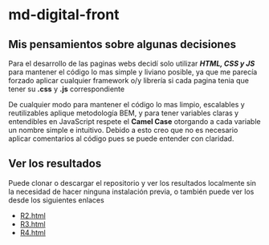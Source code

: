 # md-digital-front

## Mis pensamientos sobre algunas decisiones 

Para el desarrollo de las paginas webs decidí solo utilizar **_HTML, CSS y JS_** para mantener el código lo mas simple 
y liviano posible, ya que me parecía forzado aplicar cualquier framework o/y librería si cada pagina tenia que tener su **.css** y **.js** correspondiente


De cualquier modo para mantener el código lo mas limpio, escalables y reutilizables aplique metodología BEM, y para tener variables claras y entendibles en JavaScript 
respete el **Camel Case** otorgando a cada variable un nombre simple e intuitivo. Debido a esto creo que no es necesario aplicar comentarios 
al código pues se puede entender con claridad.


## Ver los resultados

Puede clonar o descargar el repositorio y ver los resultados localmente sin la necesidad de hacer ninguna instalación previa, o también puede ver los desde los siguientes enlaces

- [R2.html](https://luofluck.github.io/md-digital-front/code/R2.html)
- [R3.html](https://luofluck.github.io/md-digital-front/code/R3.html)
- [R4.html](https://luofluck.github.io/md-digital-front/code/R4.html)
